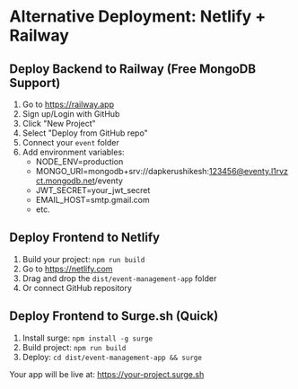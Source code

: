 # Alternative Deployment: Netlify + Railway

## Deploy Backend to Railway (Free MongoDB Support)

1. Go to https://railway.app
2. Sign up/Login with GitHub
3. Click "New Project"
4. Select "Deploy from GitHub repo" 
5. Connect your `event` folder
6. Add environment variables:
   - NODE_ENV=production
   - MONGO_URI=mongodb+srv://dapkerushikesh:123456@eventy.l1rvzct.mongodb.net/eventy
   - JWT_SECRET=your_jwt_secret
   - EMAIL_HOST=smtp.gmail.com
   - etc.

## Deploy Frontend to Netlify

1. Build your project: `npm run build`
2. Go to https://netlify.com
3. Drag and drop the `dist/event-management-app` folder
4. Or connect GitHub repository

## Deploy Frontend to Surge.sh (Quick)

1. Install surge: `npm install -g surge`
2. Build project: `npm run build` 
3. Deploy: `cd dist/event-management-app && surge`

Your app will be live at: https://your-project.surge.sh
